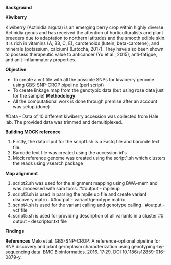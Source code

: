    **Background** 
 
 
 **Kiwiberry**



Kiwiberry (Actinidia arguta) is an emerging berry crop within highly diverse Actinidia genus and has received the attention of horticulturalists and plant breeders due to adaptation to northern latitudes and the smooth edible skin. It is rich in vitamins (A, B8, C, E), carotenoids (lutein, beta-carotene), and minerals (potassium, calcium) (Latocha, 2017). They have also been shown to possess therapeutic value to anticancer (Yu et al., 2015), anti-fatigue, and anit-inflammatory properties.

**Objective**
- To create a vcf file with all the possible SNPs for kiwiberry genome using GBS-SNP-CROP pipeline (perl script)
- To create linkage map from the genotypic data (but using rose data just for the sample)
**Methodology**
- All the computational work is done through premise after an account was setup.(done)


#Data - Data of 10 different kiwiberry accession was collected from Hale lab. The provided data was trimmed and demultiplexed. 

**Building MOCK reference**
1) Firstly, the data input for the script1.sh is a Fastq file and barcode text file.
2) Barcode text file was created using the accession id's
3) Mock reference genome was created using the script1.sh which  clusters the reads using vsearch package

**Map alignment**
1) script2.sh was used for the alignment mapping using BWA-mem and was processed with sam tools.  ##output - mpileup
2) script3.sh is used in parsing the mpile up file and create variant discovery matrix.     ##output - variant/genotype matrix
3) script4.sh is used for the variant calling and genotype calling .    #output - vcf file
4) script5.sh is used for providing description of all variants in a cluster   ## output - descriptor.txt file






**Findings**








**References**
Melo et al. GBS-SNP-CROP: A reference-optional pipeline for SNP discovery and plant germplasm characterization using genotyping-by-sequencing data. BMC Bioinformatics. 2016. 17:29. DOI 10.1186/s12859-016-0879-y.
